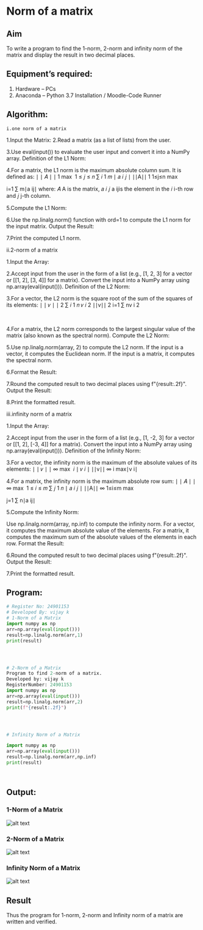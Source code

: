 # Norm of a matrix
## Aim
To write a program to find the 1-norm, 2-norm and infinity norm of the matrix and display the result in two decimal places.
## Equipment’s required:
1.	Hardware – PCs
2.	Anaconda – Python 3.7 Installation / Moodle-Code Runner
## Algorithm:
	i.one norm of a matrix

1.Input the Matrix:
2.Read a matrix (as a list of lists) from the user.

3.Use eval(input()) to evaluate the user input and convert it into a NumPy array. Definition of the L1 Norm:

4.For a matrix, the L1 norm is the maximum absolute column sum. It is defined as: ∣ ∣ 𝐴 ∣ ∣ 1
max ⁡ 1 ≤ 𝑗 ≤ 𝑛 ∑ 𝑖
1 𝑚 ∣ 𝑎 𝑖 𝑗 ∣ ∣∣A∣∣ 1​
1≤j≤n max​

i=1 ∑ m​∣a ij​∣ where: 𝐴 A is the matrix, 𝑎 𝑖 𝑗 a ij​is the element in the 𝑖 i-th row and 𝑗 j-th column.

5.Compute the L1 Norm:

6.Use the np.linalg.norm() function with ord=1 to compute the L1 norm for the input matrix. Output the Result:

7.Print the computed L1 norm.

ii.2-norm of a matrix

1.Input the Array:

2.Accept input from the user in the form of a list (e.g., [1, 2, 3] for a vector or [[1, 2], [3, 4]] for a matrix). Convert the input into a NumPy array using np.array(eval(input())). Definition of the L2 Norm:

3.For a vector, the L2 norm is the square root of the sum of the squares of its elements: ∣ ∣ 𝑣 ∣ ∣ 2
∑ 𝑖
1 𝑛 𝑣 𝑖 2 ∣∣v∣∣ 2​
i=1 ∑ n​v i 2​

​

4.For a matrix, the L2 norm corresponds to the largest singular value of the matrix (also known as the spectral norm). Compute the L2 Norm:

5.Use np.linalg.norm(array, 2) to compute the L2 norm. If the input is a vector, it computes the Euclidean norm. If the input is a matrix, it computes the spectral norm.

6.Format the Result:

7.Round the computed result to two decimal places using f"{result:.2f}". Output the Result:

8.Print the formatted result.

iii.infinity norm of a matrix

1.Input the Array:

2.Accept input from the user in the form of a list (e.g., [1, -2, 3] for a vector or [[1, 2], [-3, 4]] for a matrix). Convert the input into a NumPy array using np.array(eval(input())). Definition of the Infinity Norm:

3.For a vector, the infinity norm is the maximum of the absolute values of its elements: ∣ ∣ 𝑣 ∣ ∣ ∞
max ⁡ 𝑖 ∣ 𝑣 𝑖 ∣ ∣∣v∣∣ ∞​
i max​∣v i​∣

4.For a matrix, the infinity norm is the maximum absolute row sum: ∣ ∣ 𝐴 ∣ ∣ ∞
max ⁡ 1 ≤ 𝑖 ≤ 𝑚 ∑ 𝑗
1 𝑛 ∣ 𝑎 𝑖 𝑗 ∣ ∣∣A∣∣ ∞​
1≤i≤m max​

j=1 ∑ n​∣a ij​∣

5.Compute the Infinity Norm:

Use np.linalg.norm(array, np.inf) to compute the infinity norm. For a vector, it computes the maximum absolute value of the elements. For a matrix, it computes the maximum sum of the absolute values of the elements in each row. Format the Result:

6.Round the computed result to two decimal places using f"{result:.2f}". Output the Result:

7.Print the formatted result.
## Program:
```Python
# Register No: 24901153
# Developed By: vijay k
# 1-Norm of a Matrix
import numpy as np
arr=np.array(eval(input()))
result=np.linalg.norm(arr,1)
print(result)




# 2-Norm of a Matrix
Program to find 2-norm of a matrix.
Developed by: vijay k
RegisterNumber: 24901153
import numpy as np
arr=np.array(eval(input()))
result=np.linalg.norm(arr,2)
print(f"{result:.2f}")




# Infinity Norm of a Matrix

import numpy as np
arr=np.array(eval(input()))
result=np.linalg.norm(arr,np.inf)
print(result)




```
## Output:
### 1-Norm of a Matrix
![alt text](image.png)

### 2-Norm of a Matrix
![alt text](image-1.png)

### Infinity Norm of a Matrix
![alt text](image-2.png)

## Result
Thus the program for 1-norm, 2-norm and Infinity norm of a matrix are written and verified.
